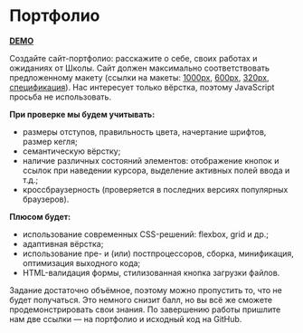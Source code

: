 # Портфолио

**[DEMO](https://github.io/yandex-shri-minsk-2019-task-1/)**

Создайте сайт-портфолио: расскажите о себе, своих работах и ожиданиях от Школы. Сайт должен максимально соответствовать предложенному макету (ссылки на макеты: [1000px](https://yandex-shri-minsk-2019.github.io/task-1/#artboard0), [600px](https://yandex-shri-minsk-2019.github.io/task-1/#artboard1), [320px](https://yandex-shri-minsk-2019.github.io/task-1/#artboard3), [спецификация](https://yandex-shri-minsk-2019.github.io/task-1/#artboard2)). Нас интересует только вёрстка, поэтому JavaScript просьба не использовать.

**При проверке мы будем учитывать:**

- размеры отступов, правильность цвета, начертание шрифтов, размер кегля;
- семантическую вёрстку;
- наличие различных состояний элементов: отображение кнопок и ссылок при наведении курсора, выделение активных полей ввода и т.д.;
- кроссбраузерность (проверяется в последних версиях популярных браузеров).

**Плюсом будет:**

- использование современных CSS-решений: flexbox, grid и др.;
- адаптивная вёрстка;
- использование пре- и (или) постпроцессоров, сборка, минификация, оптимизация выходного кода;
- HTML-валидация формы, стилизованная кнопка загрузки файлов.

Задание достаточно объёмное, поэтому можно пропустить то, что не будет получаться. Это немного снизит балл, но вы всё же сможете продемонстрировать свои знания. По завершению работы пришлите нам две ссылки — на портфолио и исходный код на GitHub.
